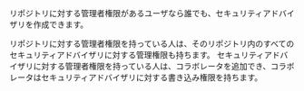 リポジトリに対する管理者権限があるユーザなら誰でも、セキュリティアドバイザリを作成できます。

リポジトリに対する管理者権限を持っている人は、そのリポジトリ内のすべてのセキュリティアドバイザリに対する管理権限も持ちます。 セキュリティアドバイザリに対する管理者権限を持っている人は、コラボレータを追加でき、コラボレータはセキュリティアドバイザリに対する書き込み権限を持ちます。
